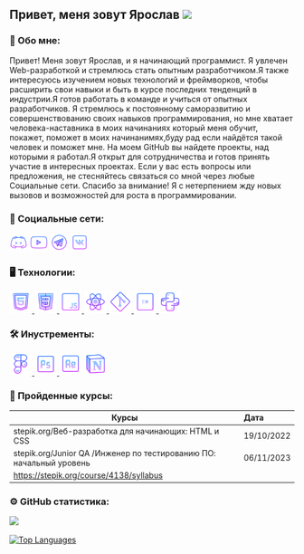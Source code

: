 
<h2 align="left">Привет, меня зовут Ярослав <img src="https://github.com/blackcater/blackcater/raw/main/images/Hi.gif" height="32"/></h2></h2>

### 👦 Обо мне:
  <div>
    <p align="">Привет! Меня зовут Ярослав, и я начинающий программист. Я увлечен Web-разработкой и стремлюсь стать опытным разработчиком.Я также интересуюсь изучением новых технологий и фреймворков, чтобы расширить свои навыки и быть в курсе последних тенденций в индустрии.Я готов работать в команде и учиться от опытных разработчиков. Я стремлюсь к постоянному саморазвитию и совершенствованию своих навыков программирования, но мне хватает человека-наставника в моих начинаниях который меня обучит, покажет, поможет в моих начинанимях,буду рад если найдётся такой человек и поможет мне. На моем GitHub вы найдете проекты, над которыми я работал.Я открыт для сотрудничества и готов принять участие в интересных проектах. Если у вас есть вопросы или предложения, не стесняйтесь связаться со мной через любые Социальные сети.
    Спасибо за внимание! Я с нетерпением жду новых вызовов и возможностей для роста в программировании.
</p>

  </div>

### 💬 Социальные сети:

  <div id="badges">
    <p align="left"> 
        <a href="https://discord.com/users/chmonka4610" target="_blank" rel="noreferrer"><img src="Photos/discord.png" width="32" height="32" /></a> 
        <a href="https://www.youtube.com/@chmonka6624" target="_blank" rel="noreferrer"><img src="Photos/youtube.png" width="32" height="32" /></a>
        <a href="https://web.telegram.org/a/#1296988384" target="_blank" rel="noreferrer"><img src="Photos/telegram.png" width="32" height="32" /></a>
        <a href="https://vk.com/chmonka_bcl" target="_blank" rel="noreferrer"><img src="Photos/vk.png" width="32" height="32" /></a>
    </p>
  </div>

### 🖥️ Технологии: 

<div>
  <p  align="left"> 
  <a href="https://www.w3schools.com/css/" target="_blank" rel="noreferrer"> <img src="Photos/html.png" alt="html5" width="40" height="40"/</a> 
  <a href="https://www.w3.org/html/" target="_blank" rel="noreferrer"> <img src="Photos/css.png" alt="css3" width="40" height="40"/> </a> 
  <a href="https://learn.javascript.ru/" target="_blank" rel="noreferrer"> <img src="Photos/js.png" alt="react" width="40" height="40"/> </a>
  <a href="https://reactjs.org/" target="_blank" rel="noreferrer"> <img src="Photos/react.png" alt="react" width="40" height="40"/> </a>
  <a href="https://git-scm.com/" target="_blank" rel="noreferrer"> <img src="Photos/git.png" alt="git" width="40" height="40"/> </a> 
  <a href="https://www.w3schools.com/cs/" target="_blank" rel="noreferrer"> <img src="Photos/csharp.png" alt="csharp" width="40" height="40"/> </a>   
  <a href="https://www.python.org" target="_blank" rel="noreferrer"> <img src="Photos/python.png" alt="python" width="40" height="40"/> </a> 
 </p>
</div>

### 🛠️ Инустременты: 

<div>
  <a href="https://www.figma.com/" target="_blank" rel="noreferrer"> <img src="Photos/figma.png" alt="figma" width="40" height="40"/> </a> 
  <a href="https://www.photoshop.com/en" target="_blank" rel="noreferrer"> <img src="Photos/photoshop.png" alt="photoshop" width="40" height="40"/> </a> 
  <a href="https://www.adobe.com/products/aftereffects.html" target="_blank" rel="noreferrer"><img src="Photos/aftereffects.png" alt="csharp" width="40" height="40"></a>   
    <a href="https://www.notion.so/login" target="_blank" rel="noreferrer"><img src="Photos/notion.png" alt="csharp" width="40" height="40"></a>   
</div>

 ### 📃 Пройденные курсы:

| Курсы                                                               | Дата      |
| --------------------------------------------------------------------| :---------|
| stepik.org/Веб-разработка для начинающих: HTML и CSS                | 19/10/2022|
| stepik.org/Junior QA /Инженер по тестированию ПО: начальный уровень | 06/11/2023|
| https://stepik.org/course/4138/syllabus                             |

### ⚙️ GitHub статистика:
<div>

<a href="http://www.github.com/chmonka"><img src="https://github-readme-streak-stats.herokuapp.com/?user=chmonka&stroke=ffffff&background=1c1917&ring=0891b2&fire=0891b2&currStreakNum=ffffff&currStreakLabel=0891b2&sideNums=ffffff&sideLabels=ffffff&dates=ffffff&hide_border=true" /></a>

<a href="https://github.com/chmonka" align="left"><img src="https://github-readme-stats.vercel.app/api/top-langs/?username=chmonka&langs_count=10&title_color=0891b2&text_color=ffffff&icon_color=0891b2&bg_color=1c1917&hide_border=true&locale=en&custom_title=Top%20%Languages" alt="Top Languages" /></a>
</div>
